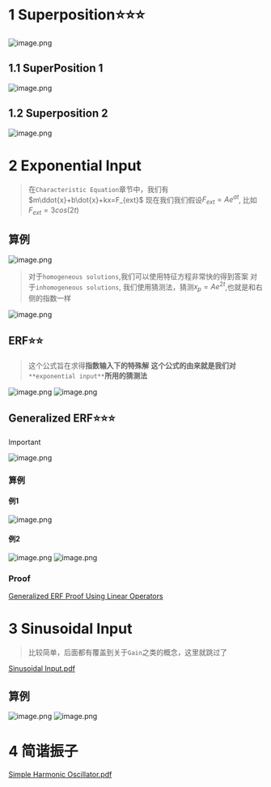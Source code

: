 # 1 Superposition⭐⭐⭐
![image.png](./2.3_Exponential_Response.assets/20230302_1448242850.png)

## 1.1 SuperPosition 1
![image.png](./2.3_Exponential_Response.assets/20230302_1448257442.png)


## 1.2 Superposition 2
![image.png](./2.3_Exponential_Response.assets/20230302_1448258045.png)

# 2 Exponential Input
> 在`Characteristic Equation`章节中，我们有$m\ddot{x}+b\dot{x}+kx=F_{ext}$
> 现在我们我们假设$F_{ext}=Ae^{at}$, 比如$F_{ext}=3cos(2t)$


## 算例
![image.png](./2.3_Exponential_Response.assets/20230302_1448252699.png)
> 对于`homogeneous solutions`,我们可以使用特征方程非常快的得到答案
> 对于`inhomogeneous solutions`, 我们使用猜测法，猜测$x_p=Ae^{2t}$,也就是和右侧的指数一样

![image.png](./2.3_Exponential_Response.assets/20230302_1448254602.png)



## ERF⭐⭐
> 这个公式旨在求得**指数输入下的特殊解**
> **这个公式的由来就是我们对**`**exponential input**`**所用的猜测法**

![image.png](./2.3_Exponential_Response.assets/20230302_1448259445.png)
![image.png](./2.3_Exponential_Response.assets/20230302_1448254893.png)


## Generalized ERF⭐⭐⭐
> [!important]
> ![image.png](./2.3_Exponential_Response.assets/20230302_1448263493.png)


### 算例
#### 例1
![image.png](./2.3_Exponential_Response.assets/20230302_1448269354.png)

#### 例2
![image.png](./2.3_Exponential_Response.assets/20230302_1448263549.png)
![image.png](./2.3_Exponential_Response.assets/20230302_1448264618.png)

### Proof
[Generalized ERF Proof Using Linear Operators](https://ocw.mit.edu/courses/18-03sc-differential-equations-fall-2011/126a06d9ea3f580dfb26d5b17aa4832b_MIT18_03SCF11_s17_6text.pdf)


# 3 Sinusoidal Input
> 比较简单，后面都有覆盖到关于`Gain`之类的概念，这里就跳过了

[Sinusoidal Input.pdf](https://www.yuque.com/attachments/yuque/0/2022/pdf/12393765/1658589465338-eb2ed141-0f55-4b7e-91b9-0440077d6174.pdf)

## 算例
![image.png](./2.3_Exponential_Response.assets/20230302_1448261838.png)
![image.png](./2.3_Exponential_Response.assets/20230302_1448267343.png)

# 4 简谐振子
[Simple Harmonic Oscillator.pdf](https://www.yuque.com/attachments/yuque/0/2022/pdf/12393765/1658589518450-4537b1fb-e27f-4e57-bf12-bb50201d7f48.pdf)





